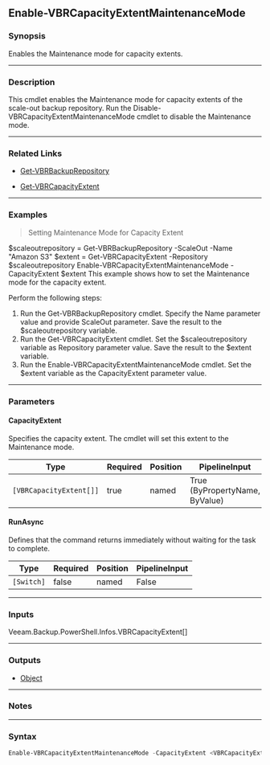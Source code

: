 Enable-VBRCapacityExtentMaintenanceMode
---------------------------------------

### Synopsis
Enables the Maintenance mode for capacity extents.

---

### Description

This cmdlet enables the Maintenance mode for capacity extents of the scale-out backup repository.
Run the Disable-VBRCapacityExtentMaintenanceMode cmdlet to disable the Maintenance mode.

---

### Related Links
* [Get-VBRBackupRepository](Get-VBRBackupRepository)

* [Get-VBRCapacityExtent](Get-VBRCapacityExtent)

---

### Examples
> Setting Maintenance Mode for Capacity Extent

$scaleoutrepository = Get-VBRBackupRepository -ScaleOut -Name "Amazon S3"
$extent = Get-VBRCapacityExtent -Repository $scaleoutrepository
Enable-VBRCapacityExtentMaintenanceMode -CapacityExtent $extent
This example shows how to set the Maintenance mode for the capacity extent.

Perform the following steps:
1. Run the Get-VBRBackupRepository cmdlet. Specify the Name parameter value and provide ScaleOut parameter. Save the result to the $scaleoutrepository variable.
2. Run the Get-VBRCapacityExtent cmdlet. Set the $scaleoutrepository variable as Repository parameter value. Save the result to the $extent variable.
3. Run the Enable-VBRCapacityExtentMaintenanceMode cmdlet. Set the $extent variable as the CapacityExtent parameter value.

---

### Parameters
#### **CapacityExtent**
Specifies the capacity extent. The cmdlet will set this extent to the Maintenance mode.

|Type                   |Required|Position|PipelineInput                 |
|-----------------------|--------|--------|------------------------------|
|`[VBRCapacityExtent[]]`|true    |named   |True (ByPropertyName, ByValue)|

#### **RunAsync**
Defines that the command returns immediately without waiting for the task to complete.

|Type      |Required|Position|PipelineInput|
|----------|--------|--------|-------------|
|`[Switch]`|false   |named   |False        |

---

### Inputs
Veeam.Backup.PowerShell.Infos.VBRCapacityExtent[]

---

### Outputs
* [Object](https://learn.microsoft.com/en-us/dotnet/api/System.Object)

---

### Notes

---

### Syntax
```PowerShell
Enable-VBRCapacityExtentMaintenanceMode -CapacityExtent <VBRCapacityExtent[]> [-RunAsync] [<CommonParameters>]
```

